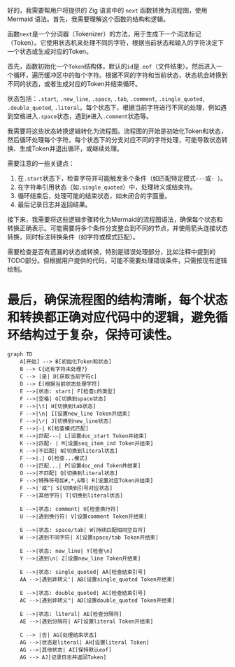 好的，我需要帮用户将提供的 Zig 语言中的 `next` 函数转换为流程图，使用 Mermaid 语法。首先，我需要理解这个函数的结构和逻辑。

函数`next`是一个分词器（Tokenizer）的方法，用于生成下一个词法标记（Token）。它使用状态机来处理不同的字符，根据当前状态和输入的字符决定下一个状态或生成对应的Token。

首先，函数初始化一个`Token`结构体，默认的`id`是`.eof`（文件结束）。然后进入一个循环，遍历缓冲区中的每个字符。根据不同的字符和当前状态，状态机会转换到不同的状态，或者生成对应的Token并结束循环。

状态包括：`.start`, `.new_line`, `.space`, `.tab`, `.comment`, `.single_quoted`, `.double_quoted`, `.literal`。每个状态下，根据当前字符进行不同的处理，例如遇到空格进入`.space`状态，遇到`#`进入`.comment`状态等。

我需要将这些状态转换逻辑转化为流程图。流程图的开始是初始化Token和状态，然后循环处理每个字符。每个状态下的分支对应不同的字符处理，可能导致状态转换、生成Token并退出循环，或继续处理。

需要注意的一些关键点：
1. 在`.start`状态下，检查字符并可能触发多个条件（如匹配特定模式`---`或`- `）。
2. 在字符串引用状态（如`.single_quoted`）中，处理转义或结束符。
3. 循环结束后，处理可能的结束状态，如未闭合的字面量。
4. 最后记录日志并返回结果。

接下来，我需要将这些逻辑步骤转化为Mermaid的流程图语法，确保每个状态和转换正确表示。可能需要将多个条件分支整合到不同的节点，并使用箭头连接状态转换，同时标注转换条件（如字符或模式匹配）。

需要检查是否有遗漏的状态或转换，特别是错误处理部分，比如注释中提到的TODO部分。但根据用户提供的代码，可能不需要处理错误条件，只需按现有逻辑绘制。

最后，确保流程图的结构清晰，每个状态和转换都正确对应代码中的逻辑，避免循环结构过于复杂，保持可读性。
================================================
```mermaid
graph TD
    A[开始] --> B[初始化Token和状态]
    B --> C{还有字符未处理?}
    C --> |是| D[获取当前字符c]
    D --> E[根据当前状态处理字符]
    E -->|状态: start| F[检查c的类型]
    F -->|空格| G[切换到space状态]
    F -->|\t| H[切换到tab状态]
    F -->|\n| I[设置new_line Token并结束]
    F -->|\r| J[切换到new_line状态]
    F -->|-| K[检查模式匹配]
    K -->|匹配---| L[设置doc_start Token并结束]
    K -->|匹配- | M[设置seq_item_ind Token并结束]
    K -->|不匹配| N[切换到literal状态]
    F -->|.| O[检查...模式]
    O -->|匹配...| P[设置doc_end Token并结束]
    O -->|不匹配| Q[切换到literal状态]
    F -->|特殊符号如#,*,&等| R[设置对应Token并结束]
    F -->|'或"| S[切换到引号对应状态]
    F -->|其他字符| T[切换到literal状态]
    
    E -->|状态: comment| U[检查换行符]
    U -->|遇到换行符| V[设置comment Token并结束]
    
    E -->|状态: space/tab| W[持续匹配相同空白符]
    W -->|遇到不同字符| X[设置space/tab Token并结束]
    
    E -->|状态: new_line| Y[检查\n]
    Y -->|遇到\n| Z[设置new_line Token并结束]
    
    E -->|状态: single_quoted| AA[检查结束引号]
    AA -->|遇到非转义'| AB[设置single_quoted Token并结束]
    
    E -->|状态: double_quoted| AC[检查结束引号]
    AC -->|遇到非转义"| AD[设置double_quoted Token并结束]
    
    E -->|状态: literal| AE[检查分隔符]
    AE -->|遇到分隔符| AF[设置literal Token并结束]
    
    C --> |否| AG[处理结束状态]
    AG -->|状态是literal| AH[设置literal Token]
    AG -->|其他状态| AI[保持默认eof]
    AG --> AJ[记录日志并返回Token]
```